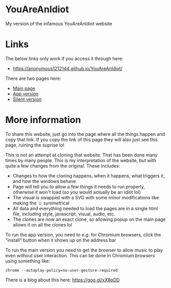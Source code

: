 # YouAreAnIdiot
My version of the infamous YouAreAnIdiot website

# Links
The below links only work if you access it through here:
- https://anonymous1212144.github.io/YouAreAnIdiot/

There are two pages here:
- [Main page](idiot.html)
- [App version](idiot_app.html)
- [Silent version](idiot_silent.html)


# More information
To share this website, just go into the page where all the things happen and copy that link. If you copy the link of this page they will also just see this page, ruining the suprise lol

This is not an attempt at cloning that website. That has been done many times by many people. This is my interpretation of the website, but with quite a few changes from the original. These includes:
- Changes to how the cloning happens, when it happens, what triggers it, and how the windows behave
- Page will tell you to allow a few things it needs to run properly, otherwise it won't load (so you would actually be an idiot lol)
- The visual is swapped with a SVG with some minor modifications like making the ☺ symmetrical
- All data and everything needed to load the pages are in a single html file, including style, javascript, visual, audio, etc.
- The clones are now an exact clone, so allowing popup on the main page allows it on all the clones lol

To run the app version, you need to e.g. for Chromium browsers, click the "install" button when it shows up on the address bar

To run the main version you need to get the browser to allow music to play even without user interaction. This can be done in Chromium browsers using something like:

`chrome --autoplay-policy=no-user-gesture-required`

There is a blog about this here: https://goo.gl/xX8pDD
